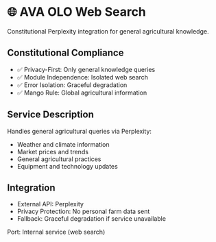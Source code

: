 # 🌐 AVA OLO Web Search

Constitutional Perplexity integration for general agricultural knowledge.

## Constitutional Compliance
- ✅ Privacy-First: Only general knowledge queries
- ✅ Module Independence: Isolated web search
- ✅ Error Isolation: Graceful degradation
- ✅ Mango Rule: Global agricultural information

## Service Description
Handles general agricultural queries via Perplexity:
- Weather and climate information
- Market prices and trends
- General agricultural practices
- Equipment and technology updates

## Integration
- External API: Perplexity
- Privacy Protection: No personal farm data sent
- Fallback: Graceful degradation if service unavailable

Port: Internal service (web search)